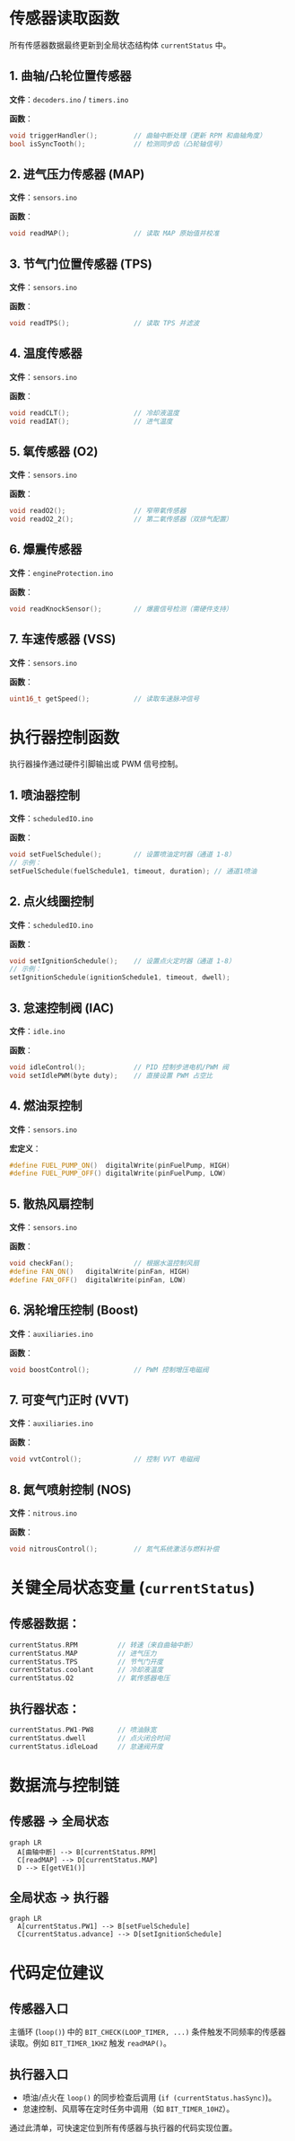 # 传感器读取函数
所有传感器数据最终更新到全局状态结构体 `currentStatus` 中。

## 1. 曲轴/凸轮位置传感器
**文件**：`decoders.ino` / `timers.ino`

**函数**：
```cpp
void triggerHandler();         // 曲轴中断处理（更新 RPM 和曲轴角度）
bool isSyncTooth();            // 检测同步齿（凸轮轴信号）
```

## 2. 进气压力传感器 (MAP)
**文件**：`sensors.ino`

**函数**：
```cpp
void readMAP();                // 读取 MAP 原始值并校准
```

## 3. 节气门位置传感器 (TPS)
**文件**：`sensors.ino`

**函数**：
```cpp
void readTPS();                // 读取 TPS 并滤波
```

## 4. 温度传感器
**文件**：`sensors.ino`

**函数**：
```cpp
void readCLT();                // 冷却液温度
void readIAT();                // 进气温度
```

## 5. 氧传感器 (O2)
**文件**：`sensors.ino`

**函数**：
```cpp
void readO2();                 // 窄带氧传感器
void readO2_2();               // 第二氧传感器（双排气配置）
```

## 6. 爆震传感器
**文件**：`engineProtection.ino`

**函数**：
```cpp
void readKnockSensor();        // 爆震信号检测（需硬件支持）
```

## 7. 车速传感器 (VSS)
**文件**：`sensors.ino`

**函数**：
```cpp
uint16_t getSpeed();           // 读取车速脉冲信号
```

# 执行器控制函数
执行器操作通过硬件引脚输出或 PWM 信号控制。

## 1. 喷油器控制
**文件**：`scheduledIO.ino`

**函数**：
```cpp
void setFuelSchedule();        // 设置喷油定时器（通道 1-8）
// 示例：
setFuelSchedule(fuelSchedule1, timeout, duration); // 通道1喷油
```

## 2. 点火线圈控制
**文件**：`scheduledIO.ino`

**函数**：
```cpp
void setIgnitionSchedule();    // 设置点火定时器（通道 1-8）
// 示例：
setIgnitionSchedule(ignitionSchedule1, timeout, dwell);
```

## 3. 怠速控制阀 (IAC)
**文件**：`idle.ino`

**函数**：
```cpp
void idleControl();            // PID 控制步进电机/PWM 阀
void setIdlePWM(byte duty);    // 直接设置 PWM 占空比
```

## 4. 燃油泵控制
**文件**：`sensors.ino`

**宏定义**：
```cpp
#define FUEL_PUMP_ON()  digitalWrite(pinFuelPump, HIGH)
#define FUEL_PUMP_OFF() digitalWrite(pinFuelPump, LOW)
```

## 5. 散热风扇控制
**文件**：`sensors.ino`

**函数**：
```cpp
void checkFan();               // 根据水温控制风扇
#define FAN_ON()   digitalWrite(pinFan, HIGH)
#define FAN_OFF()  digitalWrite(pinFan, LOW)
```

## 6. 涡轮增压控制 (Boost)
**文件**：`auxiliaries.ino`

**函数**：
```cpp
void boostControl();           // PWM 控制增压电磁阀
```

## 7. 可变气门正时 (VVT)
**文件**：`auxiliaries.ino`

**函数**：
```cpp
void vvtControl();             // 控制 VVT 电磁阀
```

## 8. 氮气喷射控制 (NOS)
**文件**：`nitrous.ino`

**函数**：
```cpp
void nitrousControl();         // 氮气系统激活与燃料补偿
```

# 关键全局状态变量 (`currentStatus`)

## 传感器数据：
```cpp
currentStatus.RPM          // 转速（来自曲轴中断）
currentStatus.MAP          // 进气压力
currentStatus.TPS          // 节气门开度
currentStatus.coolant      // 冷却液温度
currentStatus.O2           // 氧传感器电压
```

## 执行器状态：
```cpp
currentStatus.PW1-PW8      // 喷油脉宽
currentStatus.dwell        // 点火闭合时间
currentStatus.idleLoad     // 怠速阀开度
```

# 数据流与控制链

## 传感器 → 全局状态
```mermaid
graph LR
  A[曲轴中断] --> B[currentStatus.RPM]
  C[readMAP] --> D[currentStatus.MAP]
  D --> E[getVE1()]
```

## 全局状态 → 执行器
```mermaid
graph LR
  A[currentStatus.PW1] --> B[setFuelSchedule]
  C[currentStatus.advance] --> D[setIgnitionSchedule]
```

# 代码定位建议

## 传感器入口
主循环 (`loop()`) 中的 `BIT_CHECK(LOOP_TIMER, ...)` 条件触发不同频率的传感器读取。例如 `BIT_TIMER_1KHZ` 触发 `readMAP()`。

## 执行器入口
- 喷油/点火在 `loop()` 的同步检查后调用 (`if (currentStatus.hasSync)`)。
- 怠速控制、风扇等在定时任务中调用（如 `BIT_TIMER_10HZ`）。

通过此清单，可快速定位到所有传感器与执行器的代码实现位置。

